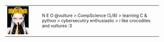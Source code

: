 <table>
  <tr>
    <td style="width: 100px;">
      <img src="image/imagem.jpeg" alt="Descrição da imagem" style="width: 70%;">
    </td>
    <td>
      N E O @vulture 
            > CompScience (1/8)
            > learning C & python
            > cybersecutiry enthusiastic
            > i like crocodiles and vultures :3
    </td>
  </tr>
</table>
